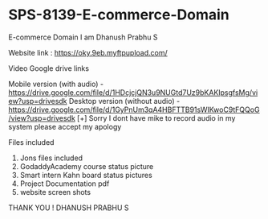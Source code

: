 # SPS-8139-E-commerce-Domain
E-commerce Domain
I am Dhanush Prabhu S

Website link :  https://oky.9eb.myftpupload.com/

Video Google drive links 

Mobile version (with audio) -       https://drive.google.com/file/d/1HDcjcjQN3u9NUGtd7Uz9bKAKIpsgfsMg/view?usp=drivesdk 
Desktop version (without audio) -   https://drive.google.com/file/d/1GyPnUm3qA4HBFTTB91sWIKwoC9tFQQoG/view?usp=drivesdk
[+] Sorry I dont have mike to record audio in my system please accept my apology


   
Files included

1. Jons files included
2. GodaddyAcademy course status picture
3. Smart intern Kahn board status pictures
4. Project Documentation pdf
5. website screen shots
 
 THANK YOU !
 DHANUSH PRABHU S
 

